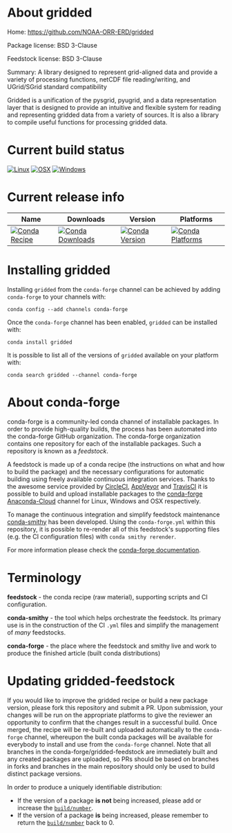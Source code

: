 About gridded
=============

Home: https://github.com/NOAA-ORR-ERD/gridded

Package license: BSD 3-Clause

Feedstock license: BSD 3-Clause

Summary: A library designed to represent grid-aligned data and provide a variety of
processing functions, netCDF file reading/writing, and UGrid/SGrid
standard compatibility


Gridded is a unification of the pysgrid, pyugrid, and a data representation
layer that is designed to provide an intuitive and flexible system for
reading and representing gridded data from a variety of sources. It is also
a library to compile useful functions for processing gridded data.


Current build status
====================

[![Linux](https://img.shields.io/circleci/project/github/conda-forge/gridded-feedstock/master.svg?label=Linux)](https://circleci.com/gh/conda-forge/gridded-feedstock)
[![OSX](https://img.shields.io/travis/conda-forge/gridded-feedstock/master.svg?label=macOS)](https://travis-ci.org/conda-forge/gridded-feedstock)
[![Windows](https://img.shields.io/appveyor/ci/conda-forge/gridded-feedstock/master.svg?label=Windows)](https://ci.appveyor.com/project/conda-forge/gridded-feedstock/branch/master)

Current release info
====================

| Name | Downloads | Version | Platforms |
| --- | --- | --- | --- |
| [![Conda Recipe](https://img.shields.io/badge/recipe-gridded-green.svg)](https://anaconda.org/conda-forge/gridded) | [![Conda Downloads](https://img.shields.io/conda/dn/conda-forge/gridded.svg)](https://anaconda.org/conda-forge/gridded) | [![Conda Version](https://img.shields.io/conda/vn/conda-forge/gridded.svg)](https://anaconda.org/conda-forge/gridded) | [![Conda Platforms](https://img.shields.io/conda/pn/conda-forge/gridded.svg)](https://anaconda.org/conda-forge/gridded) |

Installing gridded
==================

Installing `gridded` from the `conda-forge` channel can be achieved by adding `conda-forge` to your channels with:

```
conda config --add channels conda-forge
```

Once the `conda-forge` channel has been enabled, `gridded` can be installed with:

```
conda install gridded
```

It is possible to list all of the versions of `gridded` available on your platform with:

```
conda search gridded --channel conda-forge
```


About conda-forge
=================

conda-forge is a community-led conda channel of installable packages.
In order to provide high-quality builds, the process has been automated into the
conda-forge GitHub organization. The conda-forge organization contains one repository
for each of the installable packages. Such a repository is known as a *feedstock*.

A feedstock is made up of a conda recipe (the instructions on what and how to build
the package) and the necessary configurations for automatic building using freely
available continuous integration services. Thanks to the awesome service provided by
[CircleCI](https://circleci.com/), [AppVeyor](http://www.appveyor.com/)
and [TravisCI](https://travis-ci.org/) it is possible to build and upload installable
packages to the [conda-forge](https://anaconda.org/conda-forge)
[Anaconda-Cloud](http://docs.anaconda.org/) channel for Linux, Windows and OSX respectively.

To manage the continuous integration and simplify feedstock maintenance
[conda-smithy](http://github.com/conda-forge/conda-smithy) has been developed.
Using the ``conda-forge.yml`` within this repository, it is possible to re-render all of
this feedstock's supporting files (e.g. the CI configuration files) with ``conda smithy rerender``.

For more information please check the [conda-forge documentation](https://conda-forge.org/docs/).

Terminology
===========

**feedstock** - the conda recipe (raw material), supporting scripts and CI configuration.

**conda-smithy** - the tool which helps orchestrate the feedstock.
                   Its primary use is in the construction of the CI ``.yml`` files
                   and simplify the management of *many* feedstocks.

**conda-forge** - the place where the feedstock and smithy live and work to
                  produce the finished article (built conda distributions)


Updating gridded-feedstock
==========================

If you would like to improve the gridded recipe or build a new
package version, please fork this repository and submit a PR. Upon submission,
your changes will be run on the appropriate platforms to give the reviewer an
opportunity to confirm that the changes result in a successful build. Once
merged, the recipe will be re-built and uploaded automatically to the
`conda-forge` channel, whereupon the built conda packages will be available for
everybody to install and use from the `conda-forge` channel.
Note that all branches in the conda-forge/gridded-feedstock are
immediately built and any created packages are uploaded, so PRs should be based
on branches in forks and branches in the main repository should only be used to
build distinct package versions.

In order to produce a uniquely identifiable distribution:
 * If the version of a package **is not** being increased, please add or increase
   the [``build/number``](http://conda.pydata.org/docs/building/meta-yaml.html#build-number-and-string).
 * If the version of a package **is** being increased, please remember to return
   the [``build/number``](http://conda.pydata.org/docs/building/meta-yaml.html#build-number-and-string)
   back to 0.